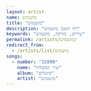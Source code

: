 ```yaml
---
layout: artist
name: מושמוש
title: "מושמוש"
description: "דף האמן מושמוש"
keywords: "שירים, מוזיקה, מושמוש"
permalink: /artists/מושמוש/
redirect_from:
  - /artists/list/מושמוש
songs:
  - number: "32890"
    name: "שיר המעלות"
    album: "סינגלים"
    artist: "מושמוש"
---
```

